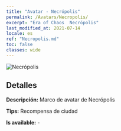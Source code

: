 ```yaml
---
title: "Avatar - Necrópolis"
permalink: /Avatars/Necropolis/
excerpt: "Era of Chaos  Necrópolis"
last_modified_at: 2021-07-14
locale: es
ref: "Necropolis.md"
toc: false
classes: wide
---
```

 ![Necrópolis](/images/a/avatarFrame_13.png)

## Detalles

 **Descripción:** Marco de avatar de Necrópolis 

 **Tips:** Recompensa de ciudad 

 **Is available:**  - 

